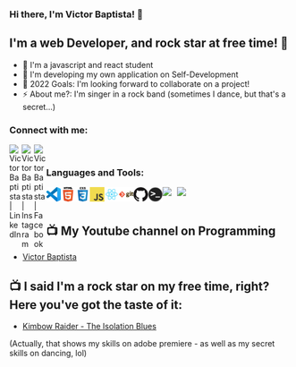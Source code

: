 

### Hi there, I'm Victor Baptista! 👋


## I'm a web Developer, and rock star at free time! 💪
- 🌱 I'm a javascript and react student
- 🔭 I'm developing my own application on Self-Development
- 🥅 2022 Goals: I'm looking forward to collaborate on a project!
- ⚡ About me?: I'm singer in a rock band (sometimes I dance, but that's a secret...)

### Connect with me:

[<img align="left" alt="Victor Baptista | LinkedIn" width="22px" src="https://cdn.jsdelivr.net/npm/simple-icons@v3/icons/linkedin.svg" />][linkedin] 
[<img align="left" alt="Victor Baptista | Instagram" width="22px" src="https://cdn.jsdelivr.net/npm/simple-icons@v3/icons/instagram.svg" />][instagram]
[<img align="left" alt="Victor Baptista | Facebook" width="22px" src="https://image.similarpng.com/very-thumbnail/2021/01/Facebook-icon-design-on-transparent-background-PNG.png" />][facebook]

<br/>

### Languages and Tools:

<img align="left" alt="Visual Studio Code" width="26px" src="https://raw.githubusercontent.com/github/explore/80688e429a7d4ef2fca1e82350fe8e3517d3494d/topics/visual-studio-code/visual-studio-code.png" />
<img align="left" alt="HTML5" width="26px" src="https://raw.githubusercontent.com/github/explore/80688e429a7d4ef2fca1e82350fe8e3517d3494d/topics/html/html.png" />
<img align="left" alt="CSS3" width="26px" src="https://raw.githubusercontent.com/github/explore/80688e429a7d4ef2fca1e82350fe8e3517d3494d/topics/css/css.png" />
<img align="left" alt="JavaScript" width="26px" src="https://raw.githubusercontent.com/github/explore/80688e429a7d4ef2fca1e82350fe8e3517d3494d/topics/javascript/javascript.png" />
<img align="left" alt="React" width="26px" src="https://raw.githubusercontent.com/github/explore/80688e429a7d4ef2fca1e82350fe8e3517d3494d/topics/react/react.png" />
<img align="left" alt="Git" width="26px" src="https://raw.githubusercontent.com/github/explore/80688e429a7d4ef2fca1e82350fe8e3517d3494d/topics/git/git.png" />
<img align="left" alt="GitHub" width="26px" src="https://raw.githubusercontent.com/github/explore/78df643247d429f6cc873026c0622819ad797942/topics/github/github.png" />
<img align="left" alt="Terminal" width="26px" src="https://raw.githubusercontent.com/github/explore/80688e429a7d4ef2fca1e82350fe8e3517d3494d/topics/terminal/terminal.png" />
<img align="left" alt-"Adobe Premiere" width="26px" src="https://upload.wikimedia.org/wikipedia/commons/4/40/Adobe_Premiere_Pro_CC_icon.svg"/>
<img align="left" alt-"Adobe Photoshop" width="26px" src="https://upload.wikimedia.org/wikipedia/commons/a/af/Adobe_Photoshop_CC_icon.svg"/>



<br/>
<br/>


## 📺 My Youtube channel on Programming

<!-- YOUTUBE:START -->
- [Victor Baptista](https://www.youtube.com/channel/UCHWvWfcwrb153UeOHaxkVzQ)

<!-- YOUTUBE:END -->



## 📺 I said I'm a rock star on my free time, right? Here you've got the taste of it:

<!-- YOUTUBE:START -->
- [Kimbow Raider - The Isolation Blues](https://www.youtube.com/watch?v=jxDCql_NcoI&t=79s)

<!-- YOUTUBE:END -->


(Actually, that shows my skills on adobe premiere - as well as my secret skills on dancing, lol) 




[linkedin]: https://linkedin.com/in/vicbaptista/
[instagram]: https://www.instagram.com/victorfugagnoli/
[facebook]: https://www.facebook.com/vicfug/
